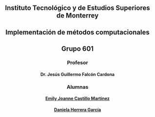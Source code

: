<h2 align="center"> Instituto Tecnológico y de Estudios Superiores de Monterrey</h1>
<h2 align="center">Implementación de métodos computacionales</h2>
<h2 align="center">Grupo 601</h2>
<h3 align="center">Profesor</h3>
<h4 align="center">Dr. Jesús Guillermo Falcón Cardona</h4>
<h3 align="center">Alumnas</h3>
<h4 align="center"><a href="https://github.com/emilyjcastillom">Emily Joanne Castillo Martinez</a></h4>
<h4 align="center"><a href="https://github.com/DanHeGa">Daniela Herrera García</a></h4>
